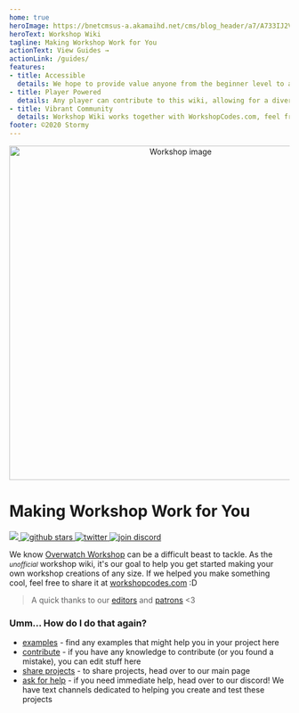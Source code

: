```yaml
---
home: true
heroImage: https://bnetcmsus-a.akamaihd.net/cms/blog_header/a7/A733IJ2VOJGF1556085996085.jpg
heroText: Workshop Wiki
tagline: Making Workshop Work for You
actionText: View Guides →
actionLink: /guides/
features:
- title: Accessible
  details: We hope to provide value anyone from the beginner level to advanced creators
- title: Player Powered
  details: Any player can contribute to this wiki, allowing for a diverse and knowledgable collection of resources
- title: Vibrant Community
  details: Workshop Wiki works together with WorkshopCodes.com, feel free to join our discord!
footer: ©2020 Stormy
---
```


<p align="center">
  <a href="https://workshopcodes.com/" target="_blank" rel="noopener noreferrer"><img width="600" src="https://bnetcmsus-a.akamaihd.net/cms/blog_header/a7/A733IJ2VOJGF1556085996085.jpg" alt="Workshop image"></a>
</p>


# Making Workshop Work for You
<p align="left">
  <!-- <a href="https://github.com/SussieRawrin/workshop-wiki/" target="_blank">
    <img src="https://img.shields.io/github/issues-raw/SussieRawrin/workshop-wiki?color=orange" alt="github issues"></img>
  </a> -->
  <!-- <a href="https://github.com/SussieRawrin/workshop-wiki/" target="_blank">
    <img src="https://img.shields.io/github/commit-activity/m/SussieRawrin/workshop-wiki" alt="activity"></img>
  </a> -->
  <a href="https://github.com/SussieRawrin/workshop-wiki/" target="_blank">
    <img src="https://img.shields.io/github/last-commit/SussieRawrin/workshop-wiki?label=modified"></img>
  </a>
  <!-- <a href="https://github.com/SussieRawrin/workshop-wiki/" target="_blank">
    <img src="https://img.shields.io/github/package-json/v/SussieRawrin/workshop-wiki" alt="version"></img>
  </a> -->
  <!-- <a href="https://github.com/SussieRawrin/workshop-wiki/" target="_blank">
    <img src="https://img.shields.io/github/license/SussieRawrin/workshop-wiki"></img>
  </a> -->
  <a href="https://github.com/SussieRawrin/workshop-wiki/" target="_blank">
    <img src="https://img.shields.io/github/stars/SussieRawrin/workshop-wiki?style=social" alt="github stars"></img>
  </a>
  <a href="https://twitter.com/OWModding?ref_src=twsrc%5Etfw" target="_blank">
    <img src="https://img.shields.io/twitter/follow/OWModding?style=social&label=%40OWModding" alt="twitter"></img>
  </a>
  <a href="https://discord.workshopcodes.com/" target="_blank">
    <img src="https://img.shields.io/discord/572590107522105344?color=7289da&label=discord&logo=discord&style=social" alt="join discord"></img>
  </a>
</p>

We know [Overwatch Workshop]() can be a difficult beast to tackle. As the *<small>unofficial</small>* workshop wiki, it's our goal to help you get started making your own workshop creations of any size. If we helped you make something cool, feel free to share it at [workshopcodes.com](https://workshopcodes.com/) :D
> A quick thanks to our [editors]() and [patrons]() <3


### Umm... How do I do that again?

- [examples]() - find any examples that might help you in your project here
- [contribute]() - if you have any knowledge to contribute (or you found a mistake), you can edit stuff here
- [share projects]() - to share projects, head over to our main page
- [ask for help]() - if you need immediate help, head over to our discord! We have text channels dedicated to helping you create and test these projects
